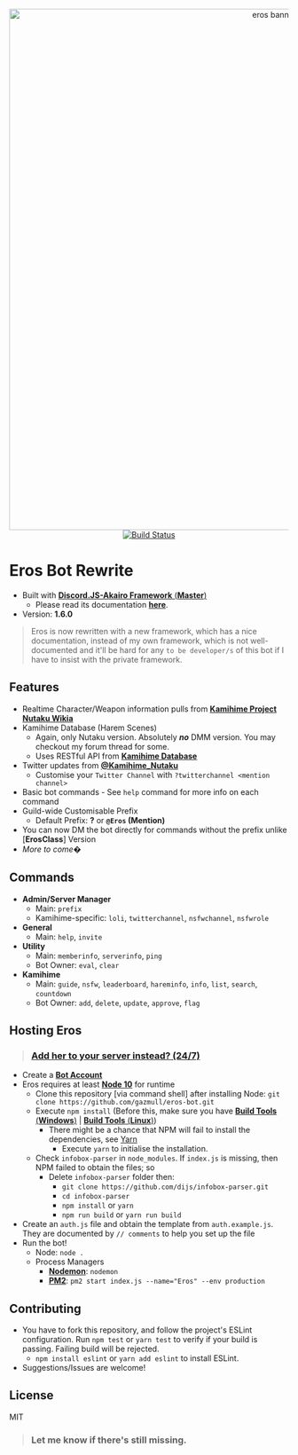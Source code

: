 <div align="center">
  <br />
    <a href="http://addbot.thegzm.space"><img src="https://i.imgur.com/cegarrO.png" width="940px" alt="eros banner" /></a>
  <br />
    <a href="https://travis-ci.org/gazmull/eros-bot"><img src="https://travis-ci.org/gazmull/eros-bot.svg?branch=master" alt="Build Status" /></a>
</div>

# Eros Bot Rewrite
  * Built with [**Discord.JS-Akairo Framework** (**Master**)](https://github.com/1computer1/discord-akairo)
    * Please read its documentation [**here**](https://1computer1.github.io/discord-akairo/master).
  * Version: **1.6.0**

> Eros is now rewritten with a new framework, which has a nice documentation, instead of my own framework, which is not well-documented and it'll be hard for any `to be developer/s` of this bot if I have to insist with the private framework.

## Features
  * Realtime Character/Weapon information pulls from [**Kamihime Project Nutaku Wikia**](https://kamihime-project.wikia.com)
  * Kamihime Database (Harem Scenes)
    * Again, only Nutaku version. Absolutely ***no*** DMM version. You may checkout my forum thread for some.
    * Uses RESTful API from [**Kamihime Database**](https://github.com/gazmull/kamihime-database)
  * Twitter updates from [**@Kamihime_Nutaku**](https://twitter.com/kamihime_nutaku)
    * Customise your `Twitter Channel` with `?twitterchannel <mention channel>`
  * Basic bot commands - See `help` command for more info on each command
  * Guild-wide Customisable Prefix
    * Default Prefix: **?** or **`@Eros` (Mention)**
  * You can now DM the bot directly for commands without the prefix unlike [**ErosClass**] Version
  * *More to come�*

## Commands
  * **Admin/Server Manager**
    * Main: `prefix`
    * Kamihime-specific: `loli`, `twitterchannel`, `nsfwchannel`, `nsfwrole`
  * **General**
    * Main: `help`, `invite`
  * **Utility**
    * Main: `memberinfo`, `serverinfo`, `ping`
    * Bot Owner: `eval`, `clear`
  * **Kamihime**
    * Main: `guide`, `nsfw`, `leaderboard`, `hareminfo`, `info`, `list`, `search`, `countdown`
    * Bot Owner: `add`, `delete`, `update`, `approve`, `flag`

## Hosting Eros
> ### [Add her to your server instead? (24/7)](http://addbot.thegzm.space)

  * Create a [**Bot Account**](https://github.com/reactiflux/discord-irc/wiki/Creating-a-discord-bot-&-getting-a-token)
  * Eros requires at least [**Node 10**](https://nodejs.org) for runtime
    * Clone this repository [via command shell] after installing Node: `git clone https://github.com/gazmull/eros-bot.git`
    * Execute `npm install` (Before this, make sure you have [**Build Tools** (**Windows**)](https://github.com/felixrieseberg/windows-build-tools) | [**Build Tools** (**Linux**)](https://superuser.com/questions/352000/whats-a-good-way-to-install-build-essentials-all-common-useful-commands-on))
        * There might be a chance that NPM will fail to install the dependencies, see [Yarn](https://yarnpkg.com/en/docs/getting-started)
            * Execute `yarn` to initialise the installation.
    * Check `infobox-parser` in `node_modules`. If `index.js` is missing, then NPM failed to obtain the files; so
        * Delete `infobox-parser` folder then:
          * `git clone https://github.com/dijs/infobox-parser.git`
          * `cd infobox-parser`
          * `npm install` or `yarn`
          * `npm run build` or `yarn run build`
  * Create an `auth.js` file and obtain the template from `auth.example.js`. They are documented by `// comments` to help you set up the file
  * Run the bot!
    * Node: `node .`
    * Process Managers
      * [**Nodemon**](https://github.com/remy/nodemon): `nodemon`
      * [**PM2**](https://github.com/Unitech/pm2): `pm2 start index.js --name="Eros" --env production`

## Contributing
  * You have to fork this repository, and follow the project's ESLint configuration. Run `npm test` or `yarn test` to verify if your build is passing. Failing build will be rejected.
    * `npm install eslint` or `yarn add eslint` to install ESLint.
  * Suggestions/Issues are welcome!

## License
  MIT

> ### Let me know if there's still missing.
